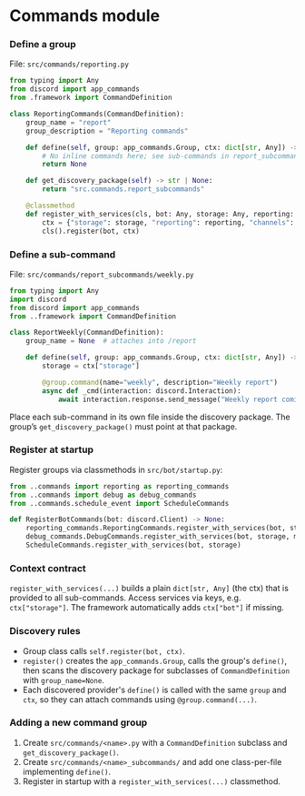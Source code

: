 # Commands module

### Define a group

File: `src/commands/reporting.py`

```python
from typing import Any
from discord import app_commands
from .framework import CommandDefinition

class ReportingCommands(CommandDefinition):
	group_name = "report"
	group_description = "Reporting commands"

	def define(self, group: app_commands.Group, ctx: dict[str, Any]) -> None:
		# No inline commands here; see sub-commands in report_subcommands/*
		return None

	def get_discovery_package(self) -> str | None:
		return "src.commands.report_subcommands"

	@classmethod
	def register_with_services(cls, bot: Any, storage: Any, reporting: Any, channels: Any, config: Any) -> None:
		ctx = {"storage": storage, "reporting": reporting, "channels": channels, "config": config}
		cls().register(bot, ctx)
```

### Define a sub-command

File: `src/commands/report_subcommands/weekly.py`

```python
from typing import Any
import discord
from discord import app_commands
from ..framework import CommandDefinition

class ReportWeekly(CommandDefinition):
	group_name = None  # attaches into /report

	def define(self, group: app_commands.Group, ctx: dict[str, Any]) -> None:
		storage = ctx["storage"]

		@group.command(name="weekly", description="Weekly report")
		async def _cmd(interaction: discord.Interaction):
			await interaction.response.send_message("Weekly report coming up…", ephemeral=True)
```

Place each sub-command in its own file inside the discovery package. The group’s `get_discovery_package()` must point at that package.

### Register at startup

Register groups via classmethods in `src/bot/startup.py`:

```python
from ..commands import reporting as reporting_commands
from ..commands import debug as debug_commands
from ..commands.schedule_event import ScheduleCommands

def RegisterBotCommands(bot: discord.Client) -> None:
	reporting_commands.ReportingCommands.register_with_services(bot, storage, reporting, channels, config)
	debug_commands.DebugCommands.register_with_services(bot, storage, make_generate_random_user_recent(storage))
	ScheduleCommands.register_with_services(bot, storage)
```

### Context contract

`register_with_services(...)` builds a plain `dict[str, Any]` (the ctx) that is provided to all sub-commands. Access services via keys, e.g. `ctx["storage"]`. The framework automatically adds `ctx["bot"]` if missing.

### Discovery rules

- Group class calls `self.register(bot, ctx)`.
- `register()` creates the `app_commands.Group`, calls the group's `define()`, then scans the discovery package for subclasses of `CommandDefinition` with `group_name=None`.
- Each discovered provider's `define()` is called with the same `group` and `ctx`, so they can attach commands using `@group.command(...)`.

### Adding a new command group

1. Create `src/commands/<name>.py` with a `CommandDefinition` subclass and `get_discovery_package()`.
2. Create `src/commands/<name>_subcommands/` and add one class-per-file implementing `define()`.
3. Register in startup with a `register_with_services(...)` classmethod.

